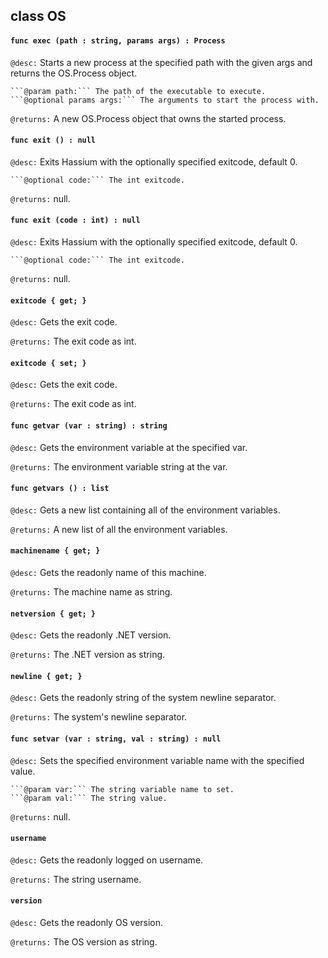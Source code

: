 ## class OS

#### ```func exec (path : string, params args) : Process```


```@desc:``` Starts a new process at the specified path with the given args and returns the OS.Process object.

	```@param path:``` The path of the executable to execute.
	```@optional params args:``` The arguments to start the process with.
```@returns:``` A new OS.Process object that owns the started process.

#### ```func exit () : null```


```@desc:``` Exits Hassium with the optionally specified exitcode, default 0.

	```@optional code:``` The int exitcode.
```@returns:``` null.

#### ```func exit (code : int) : null```


```@desc:``` Exits Hassium with the optionally specified exitcode, default 0.

	```@optional code:``` The int exitcode.
```@returns:``` null.

#### ```exitcode { get; }```


```@desc:``` Gets the exit code.

```@returns:``` The exit code as int.

#### ```exitcode { set; }```


```@desc:``` Gets the exit code.

```@returns:``` The exit code as int.

#### ```func getvar (var : string) : string```


```@desc:``` Gets the environment variable at the specified var.

```@returns:``` The environment variable string at the var.

#### ```func getvars () : list```


```@desc:``` Gets a new list containing all of the environment variables.

```@returns:``` A new list of all the environment variables.

#### ```machinename { get; }```


```@desc:``` Gets the readonly name of this machine.

```@returns:``` The machine name as string.

#### ```netversion { get; }```


```@desc:``` Gets the readonly .NET version.

```@returns:``` The .NET version as string.

#### ```newline { get; }```


```@desc:``` Gets the readonly string of the system newline separator.

```@returns:``` The system's newline separator.

#### ```func setvar (var : string, val : string) : null```


```@desc:``` Sets the specified environment variable name with the specified value.

	```@param var:``` The string variable name to set.
	```@param val:``` The string value.
```@returns:``` null.

#### ```username```


```@desc:``` Gets the readonly logged on username.

```@returns:``` The string username.

#### ```version```


```@desc:``` Gets the readonly OS version.

```@returns:``` The OS version as string.

